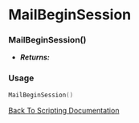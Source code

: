 # MailBeginSession

### MailBeginSession()
- ***Returns:*** 

### Usage

```Lua
MailBeginSession()
```


[Back To Scripting Documentation](../README.md)
